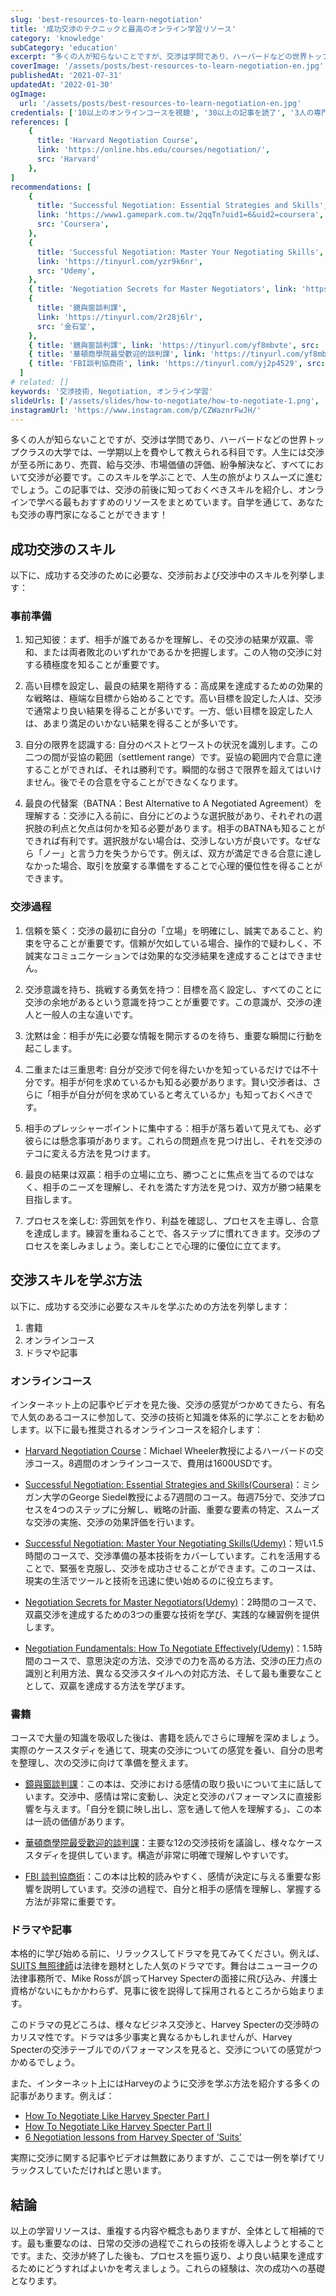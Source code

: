 ```yaml
---
slug: 'best-resources-to-learn-negotiation'
title: '成功交渉のテクニックと最高のオンライン学習リソース'
category: 'knowledge'
subCategory: 'education'
excerpt: "多くの人が知らないことですが、交渉は学問であり、ハーバードなどの世界トップクラスの大学では、一学期以上を費やして教えられる科目です。人生には交渉が至る所にあり、売買、給与交渉、市場価値の評価、紛争解決など、すべてにおいて交渉が必要です。このスキルを学ぶことで、人生の旅がよりスムーズに進むでしょう。この記事では、交渉の前後に知っておくべきスキルを紹介し、オンラインで学べる最もおすすめのリソースをまとめています。自学を通じて、あなたも交渉の専門家になることができます！"
coverImage: '/assets/posts/best-resources-to-learn-negotiation-en.jpg'
publishedAt: '2021-07-31'
updatedAt: '2022-01-30'
ogImage:
  url: '/assets/posts/best-resources-to-learn-negotiation-en.jpg'
credentials: ['10以上のオンラインコースを視聴', '30以上の記事を読了', '3人の専門家へのインタビュー', '5冊の関連書籍を読了']
references: [
    {
      title: 'Harvard Negotiation Course',
      link: 'https://online.hbs.edu/courses/negotiation/',
      src: 'Harvard'
    },
]
recommendations: [
    {
      title: 'Successful Negotiation: Essential Strategies and Skills',
      link: 'https://www1.gamepark.com.tw/2qqTn?uid1=6&uid2=coursera',
      src: 'Coursera',
    },
    {
      title: 'Successful Negotiation: Master Your Negotiating Skills',
      link: 'https://tinyurl.com/yzr9k6nr',
      src: 'Udemy',
    },
    { title: 'Negotiation Secrets for Master Negotiators', link: 'https://tinyurl.com/ygl3k6q6', src: 'Udemy' },
    {
      title: '鏡與窗談判課',
      link: 'https://tinyurl.com/2r28j6lr',
      src: '金石堂',
    },
    { title: '鏡與窗談判課', link: 'https://tinyurl.com/yf8mbvte', src: '金石堂' },
    { title: '華頓商學院最受歡迎的談判課', link: 'https://tinyurl.com/yf8mbvte', src: '金石堂' },
    { title: 'FBI談判協商術', link: 'https://tinyurl.com/yj2p4529', src: '金石堂' },
  ]
# related: []
keywords: '交渉技術, Negotiation, オンライン学習'
slideUrls: ['/assets/slides/how-to-negotiate/how-to-negotiate-1.png', '/assets/slides/how-to-negotiate/how-to-negotiate-2.png', '/assets/slides/how-to-negotiate/how-to-negotiate-3.png', '/assets/slides/how-to-negotiate/how-to-negotiate-4.png', '/assets/slides/how-to-negotiate/how-to-negotiate-5.png', '/assets/slides/how-to-negotiate/how-to-negotiate-6.png', '/assets/slides/how-to-negotiate/how-to-negotiate-7.png', '/assets/slides/how-to-negotiate/how-to-negotiate-8.png']
instagramUrl: 'https://www.instagram.com/p/CZWaznrFwJH/'
---
```


多くの人が知らないことですが、交渉は学問であり、ハーバードなどの世界トップクラスの大学では、一学期以上を費やして教えられる科目です。人生には交渉が至る所にあり、売買、給与交渉、市場価値の評価、紛争解決など、すべてにおいて交渉が必要です。このスキルを学ぶことで、人生の旅がよりスムーズに進むでしょう。この記事では、交渉の前後に知っておくべきスキルを紹介し、オンラインで学べる最もおすすめのリソースをまとめています。自学を通じて、あなたも交渉の専門家になることができます！

## 成功交渉のスキル

以下に、成功する交渉のために必要な、交渉前および交渉中のスキルを列挙します：

### 事前準備

1. 知己知彼：まず、相手が誰であるかを理解し、その交渉の結果が双贏、零和、または両者敗北のいずれかであるかを把握します。この人物の交渉に対する積極度を知ることが重要です。

2. 高い目標を設定し、最良の結果を期待する：高成果を達成するための効果的な戦略は、極端な目標から始めることです。高い目標を設定した人は、交渉で通常より良い結果を得ることが多いです。一方、低い目標を設定した人は、あまり満足のいかない結果を得ることが多いです。

3. 自分の限界を認識する: 自分のベストとワーストの状況を識別します。この二つの間が妥協の範囲（settlement range）です。妥協の範囲内で合意に達することができれば、それは勝利です。瞬間的な弱さで限界を超えてはいけません。後でその合意を守ることができなくなります。

4. 最良の代替案（BATNA：Best Alternative to A Negotiated Agreement）を理解する：交渉に入る前に、自分にどのような選択肢があり、それぞれの選択肢の利点と欠点は何かを知る必要があります。相手のBATNAも知ることができれば有利です。選択肢がない場合は、交渉しない方が良いです。なぜなら「ノー」と言う力を失うからです。例えば、双方が満足できる合意に達しなかった場合、取引を放棄する準備をすることで心理的優位性を得ることができます。

### 交渉過程

1. 信頼を築く：交渉の最初に自分の「立場」を明確にし、誠実であること、約束を守ることが重要です。信頼が欠如している場合、操作的で疑わしく、不誠実なコミュニケーションでは効果的な交渉結果を達成することはできません。

2. 交渉意識を持ち、挑戦する勇気を持つ：目標を高く設定し、すべてのことに交渉の余地があるという意識を持つことが重要です。この意識が、交渉の達人と一般人の主な違いです。

3. 沈黙は金：相手が先に必要な情報を開示するのを待ち、重要な瞬間に行動を起こします。

4. 二重または三重思考: 自分が交渉で何を得たいかを知っているだけでは不十分です。相手が何を求めているかも知る必要があります。賢い交渉者は、さらに「相手が自分が何を求めていると考えているか」も知っておくべきです。

5. 相手のプレッシャーポイントに集中する：相手が落ち着いて見えても、必ず彼らには懸念事項があります。これらの問題点を見つけ出し、それを交渉のテコに変える方法を見つけます。

6. 最良の結果は双贏：相手の立場に立ち、勝つことに焦点を当てるのではなく、相手のニーズを理解し、それを満たす方法を見つけ、双方が勝つ結果を目指します。

7. プロセスを楽しむ: 雰囲気を作り、利益を確認し、プロセスを主導し、合意を達成します。練習を重ねることで、各ステップに慣れてきます。交渉のプロセスを楽しみましょう。楽しむことで心理的に優位に立てます。

## 交渉スキルを学ぶ方法

以下に、成功する交渉に必要なスキルを学ぶための方法を列挙します：

1. 書籍
2. オンラインコース
3. ドラマや記事

### オンラインコース

インターネット上の記事やビデオを見た後、交渉の感覚がつかめてきたら、有名で人気のあるコースに参加して、交渉の技術と知識を体系的に学ぶことをお勧めします。以下に最も推奨されるオンラインコースを紹介します：

- [Harvard Negotiation Course](https://online.hbs.edu/courses/negotiation/)：Michael Wheeler教授によるハーバードの交渉コース。8週間のオンラインコースで、費用は1600USDです。

- [Successful Negotiation: Essential Strategies and Skills(Coursera)](https://www1.gamepark.com.tw/2qqTn?uid1=6&uid2=coursera)：ミシガン大学のGeorge Siedel教授による7週間のコース。毎週75分で、交渉プロセスを4つのステップに分解し、戦略の計画、重要な要素の特定、スムーズな交渉の実施、交渉の効果評価を行います。

- [Successful Negotiation: Master Your Negotiating Skills(Udemy)](https://tinyurl.com/yzr9k6nr "affiliate")：短い1.5時間のコースで、交渉準備の基本技術をカバーしています。これを活用することで、緊張を克服し、交渉を成功させることができます。このコースは、現実の生活でツールと技術を迅速に使い始めるのに役立ちます。

- [Negotiation Secrets for Master Negotiators(Udemy)](https://tinyurl.com/ygl3k6q6 "affiliate")：2時間のコースで、双贏交渉を達成するための3つの重要な技術を学び、実践的な練習例を提供します。

- [Negotiation Fundamentals: How To Negotiate Effectively(Udemy)](https://tinyurl.com/ydu698gg "affiliate")：1.5時間のコースで、意思決定の方法、交渉での力を高める方法、交渉の圧力点の識別と利用方法、異なる交渉スタイルへの対応方法、そして最も重要なこととして、双贏を達成する方法を学びます。

### 書籍

コースで大量の知識を吸収した後は、書籍を読んでさらに理解を深めましょう。実際のケーススタディを通じて、現実の交渉についての感覚を養い、自分の思考を整理し、次の交渉に向けて準備を整えます。

- [鏡與窗談判課](https://tinyurl.com/2r28j6lr "affiliate")：この本は、交渉における感情の取り扱いについて主に話しています。交渉中、感情は常に変動し、決定と交渉のパフォーマンスに直接影響を与えます。「自分を鏡に映し出し、窓を通して他人を理解する」、この本は一読の価値があります。

- [華頓商學院最受歡迎的談判課](https://tinyurl.com/yf8mbvte "affiliate")：主要な12の交渉技術を議論し、様々なケーススタディを提供しています。構造が非常に明確で理解しやすいです。

- [FBI 談判協商術](https://tinyurl.com/yj2p4529 "affiliate")：この本は比較的読みやすく、感情が決定に与える重要な影響を説明しています。交渉の過程で、自分と相手の感情を理解し、掌握する方法が非常に重要です。

### ドラマや記事

本格的に学び始める前に、リラックスしてドラマを見てみてください。例えば、[SUITS 無照律師](https://www.imdb.com/title/tt1632701/)は法律を題材とした人気のドラマです。舞台はニューヨークの法律事務所で、Mike Rossが誤ってHarvey Specterの面接に飛び込み、弁護士資格がないにもかかわらず、見事に彼を説得して採用されるところから始まります。

このドラマの見どころは、様々なビジネス交渉と、Harvey Specterの交渉時のカリスマ性です。ドラマは多少事実と異なるかもしれませんが、Harvey Specterの交渉テーブルでのパフォーマンスを見ると、交渉についての感覚がつかめるでしょう。

また、インターネット上にはHarveyのように交渉を学ぶ方法を紹介する多くの記事があります。例えば：

- [How To Negotiate Like Harvey Specter Part I](https://www.linkedin.com/pulse/20140814142934-347559225-how-to-negotiate-like-harvey-specter/)
- [How To Negotiate Like Harvey Specter Part II](https://www.linkedin.com/pulse/20141204130253-347559225-how-to-negotiate-like-harvey-specter-part-ii/)
- [6 Negotiation lessons from Harvey Specter of ‘Suits’](https://www.scotwork.com.au/negotiation-blog/2018/6-negotiation-lessons-from-harvey-spectre-of-suits/)

実際に交渉に関する記事やビデオは無数にありますが、ここでは一例を挙げてリラックスしていただければと思います。

## 結論

以上の学習リソースは、重複する内容や概念もありますが、全体として相補的です。最も重要なのは、日常の交渉の過程でこれらの技術を導入しようとすることです。また、交渉が終了した後も、プロセスを振り返り、より良い結果を達成するためにどうすればよいかを考えましょう。これらの経験は、次の成功への基礎となります。